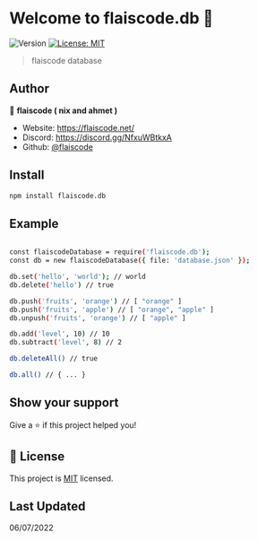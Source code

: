 # Welcome to flaiscode.db 👋

![Version](https://img.shields.io/badge/version-1.0.4-blue.svg?cacheSeconds=2592000)
[![License: MIT](https://img.shields.io/badge/License-MIT-yellow.svg)](https://github.com/flaiscode/database/blob/main/LICENSE)

> flaiscode database

## Author

👤 **flaiscode ( nix and ahmet )**

- Website: https://flaiscode.net/
- Discord: https://discord.gg/NfxuWBtkxA
- Github: [@flaiscode](https://github.com/flaiscode)

## Install

```sh
npm install flaiscode.db
```

## Example

```sh

const flaiscodeDatabase = require('flaiscode.db');
const db = new flaiscodeDatabase({ file: 'database.json' });

db.set('hello', 'world'); // world
db.delete('hello') // true

db.push('fruits', 'orange') // [ "orange" ]
db.push('fruits', 'apple') // [ "orange", "apple" ]
db.unpush('fruits', 'orange') // [ "apple" ]

db.add('level', 10) // 10
db.subtract('level', 8) // 2

db.deleteAll() // true

db.all() // { ... }

```

## Show your support

Give a ⭐️ if this project helped you!

## 📝 License

This project is [MIT](https://github.com/flaiscode/database/blob/main/LICENSE) licensed.

## Last Updated

06/07/2022
